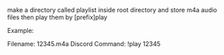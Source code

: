 make a directory called playlist inside root directory and store m4a audio files then play them by [prefix]play <name>

Example:

Filename: 12345.m4a
Discord Command: !play 12345 

